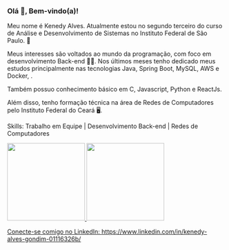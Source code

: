 ### Olá 👋, Bem-vindo(a)!

Meu nome é Kenedy Alves. Atualmente estou no segundo terceiro do curso de Análise e Desenvolvimento de Sistemas no Instituto Federal de São Paulo. 🏫

Meus interesses são voltados ao mundo da programação, com foco em desenvolvimento Back-end 👩‍💻. Nos últimos meses tenho dedicado meus estudos principalmente nas tecnologias Java, Spring Boot, MySQL, AWS e Docker, . 

Também possuo conhecimento básico em C, Javascript, Python e ReactJs.

Além disso, tenho formação técnica na área de Redes de Computadores pelo Instituto Federal do Ceará 🖥️.

Skills:
Trabalho em Equipe | Desenvolvimento Back-end | Redes de Computadores

<a href="https://github.com/kenedygondim">
<img height="180em" src="https://github-readme-stats-eight-theta.vercel.app/api?username=kenedygondim&show_icons=true&theme=radical&include_all_commits=true&count_private=true">
<img height="180em" src="https://github-readme-stats-eight-theta.vercel.app/api/top-langs/?username=kenedygondim&layout=compact&langs_count=8&theme=radical"/>


Conecte-se comigo no LinkedIn: https://www.linkedin.com/in/kenedy-alves-gondim-01116326b/
